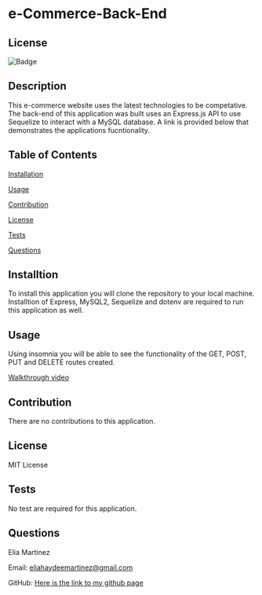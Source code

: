 # e-Commerce-Back-End

## License 
![Badge](https://img.shields.io/badge/license-MIT-blue)

## Description 

This e-commerce website uses the latest technologies to be competative. The back-end of this application was built uses an Express.js API to use Sequelize to interact with a MySQL database. A link is provided below that demonstrates the applications fucntionality. 


## Table of Contents 

[Installation](#Installation)

[Usage](#Usage)

[Contribution](#Contribution)

[License](#License)

[Tests](#Tests)

[Questions](#Questions)


## Installtion

To install this application you will clone the repository to your local machine. Installtion of Express, MySQL2, Sequelize and dotenv are required to run this application as well. 

## Usage 

Using insomnia you will be able to see the functionality of the GET, POST, PUT and DELETE routes created.


[Walkthrough video]()


## Contribution 

There are no contributions to this application. 

## License 

MIT License 

## Tests

No test are required for this application. 

## Questions 

Elia Martinez 

Email: [eliahaydeemartinez@gmail.com](eliahaydeemartinez@gmail.com)


GitHub: [Here is the link to my github page](https://github.com/EliaMart/e-Commerce-Back-End)